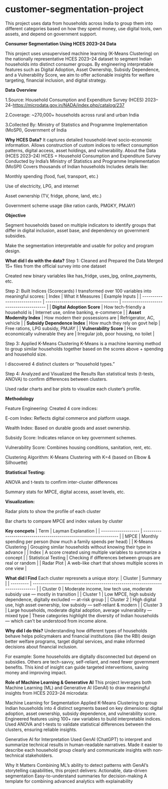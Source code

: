 # customer-segmentation-project
This project uses data from households across India to group them into different categories based on how they spend money, use digital tools, own assets, and depend on government support.

**Consumer Segmentation Using HCES 2023–24 Data**

This project uses unsupervised machine learning (K-Means Clustering) on the nationally representative HCES 2023–24 dataset to segment Indian households into distinct consumer groups. By engineering interpretable features such as Digital Adoption, Asset Ownership, Subsidy Dependence, and a Vulnerability Score, we aim to offer actionable insights for welfare targeting, financial inclusion, and digital strategy.

**Data Overview**

1.Source: Household Consumption and Expenditure Survey (HCES) 2023–24-https://microdata.gov.in/NADA/index.php/catalog/237

2.Coverage: ~270,000+ households across rural and urban India

3.Collected By: Ministry of Statistics and Programme Implementation (MoSPI), Government of India

**Why HCES Data?**
It captures detailed household-level socio-economic information.
Allows construction of custom indices to reflect consumption patterns, digital access, asset holdings, and vulnerability.
About the Data (HCES 2023–24)
HCES = Household Consumption and Expenditure Survey
Conducted by India’s Ministry of Statistics and Programme Implementation (MoSPI)
Covers thousands of Indian households
Includes details like:

Monthly spending (food, fuel, transport, etc.)

Use of electricity, LPG, and internet

Asset ownership (TV, fridge, phone, land, etc.)

Government scheme usage (like ration cards, PMGKY, PMJAY)

**Objective**

Segment households based on multiple indicators to identify groups that differ in digital inclusion, asset base, and dependency on government subsidies.

Make the segmentation interpretable and usable for policy and program design.

**What did I do with the data?**
Step 1: Cleaned and Prepared the Data
Merged 15+ files from the official survey into one dataset

Created new binary variables like has_fridge, uses_lpg, online_payments, etc.

Step 2: Built Indices (Scorecards)
I transformed over 100 variables into meaningful scores:
| Index                        | What it Measures                     | Example Inputs                           |
| ---------------------------- | ------------------------------------ | ---------------------------------------- |
| **Digital Adoption Score**   | How tech-friendly a household is     | Internet use, online banking, e-commerce |
| **Asset Modernity Index**    | How modern their possessions are     | Refrigerator, AC, vehicle                |
| **Subsidy Dependence Index** | How much they rely on govt help      | Free rations, LPG subsidy, PMJAY         |
| **Vulnerability Score**      | How economically vulnerable they are | Irregular job, poor housing, no toilet   |

Step 3: Applied K-Means Clustering
K-Means is a machine learning method to group similar households together based on the scores above + spending and household size.

I discovered 4 distinct clusters or “household types.”

Step 4: Analyzed and Visualized the Results
Ran statistical tests (t-tests, ANOVA) to confirm differences between clusters.

Used radar charts and bar plots to visualize each cluster’s profile.


**Methodology**

Feature Engineering: Created 4 core indices:

E-com Index: Reflects digital commerce and platform usage.

Wealth Index: Based on durable goods and asset ownership.

Subsidy Score: Indicates reliance on key government schemes.

Vulnerability Score: Combines housing conditions, sanitation, rent, etc.

Clustering Algorithm: K-Means Clustering with K=4 (based on Elbow & Silhouette)

**Statistical Testing:**

ANOVA and t-tests to confirm inter-cluster differences

Summary stats for MPCE, digital access, asset levels, etc.

**Visualization:**

Radar plots to show the profile of each cluster

Bar charts to compare MPCE and index values by cluster

**Key concpets**
| Term                | Layman Explanation                                                |
| ------------------- | ----------------------------------------------------------------- |
| MPCE                | Monthly spending per person (how much a family spends per head)   |
| K-Means Clustering  | Grouping similar households without knowing their type in advance |
| Index               | A score created using multiple variables to summarize a concept   |
| Statistical Testing | Checking if differences between groups are real or random         |
| Radar Plot          | A web-like chart that shows multiple scores in one view           |


**What did I Find**
Each cluster represnets a unique story:
| Cluster   | Summary                                                                         |
| --------- | ------------------------------------------------------------------------------- |
| Cluster 0 | Moderate income, low tech use, moderate subsidy use — mostly in transition      |
| Cluster 1 | Low MPCE, high subsidy dependence, digitally excluded — at-risk group           |
| Cluster 2 | High digital use, high asset ownership, low subsidy — self-reliant & modern     |
| Cluster 3 | Large households, moderate digital adoption, average vulnerability — mixed type |
These categories highlight the diversity of Indian households — which can't be understood from income alone.

**Why did I do this?**
Understanding how different types of households behave helps policymakers and financial institutions (like the RBI) design better welfare programs, target digital services, and make informed decisions about financial inclusion.

For example:
Some households are digitally disconnected but depend on subsidies.
Others are tech-savvy, self-reliant, and need fewer government benefits.
This kind of insight can guide targeted interventions, saving money and improving impact.

**Role of Machine Learning & Generative AI**
This project leverages both Machine Learning (ML) and Generative AI (GenAI) to draw meaningful insights from HCES 2023–24 microdata:

Machine Learning for Segmentation
Applied K-Means Clustering to group Indian households into 4 distinct segments based on key dimensions: digital adoption, asset ownership, subsidy dependence, and vulnerability score.
Engineered features using 100+ raw variables to build interpretable indices.
Used ANOVA and t-tests to validate statistical differences between the clusters, ensuring reliable insights.

Generative AI for Interpretation
Used GenAI (ChatGPT) to interpret and summarize technical results in human-readable narratives.
Made it easier to describe each household group clearly and communicate insights with non-technical stakeholders.

Why It Matters
Combining ML’s ability to detect patterns with GenAI’s storytelling capabilities, this project delivers:
Actionable, data-driven segmentation
Easy-to-understand summaries for decision-making
A template for combining advanced analytics with explainability


